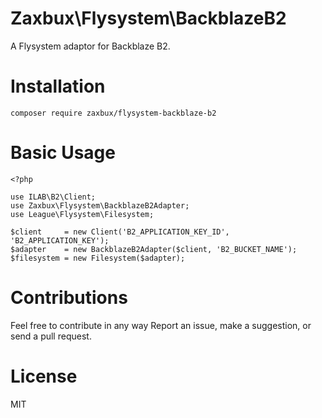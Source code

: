 # Zaxbux\Flysystem\BackblazeB2
A Flysystem adaptor for Backblaze B2.

# Installation
``composer require zaxbux/flysystem-backblaze-b2``

# Basic Usage
```
<?php

use ILAB\B2\Client;
use Zaxbux\Flysystem\BackblazeB2Adapter;
use League\Flysystem\Filesystem;

$client     = new Client('B2_APPLICATION_KEY_ID', 'B2_APPLICATION_KEY');
$adapter    = new BackblazeB2Adapter($client, 'B2_BUCKET_NAME');
$filesystem = new Filesystem($adapter);
```

# Contributions
Feel free to contribute in any way Report an issue, make a suggestion, or send a pull request.

# License
MIT